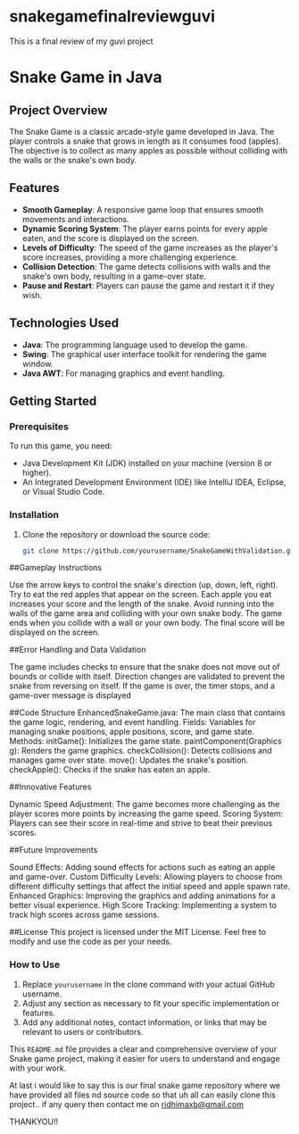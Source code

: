 # snakegamefinalreviewguvi
This is a final review of my guvi project 
# Snake Game in Java

## Project Overview

The Snake Game is a classic arcade-style game developed in Java. The player controls a snake that grows in length as it consumes food (apples). The objective is to collect as many apples as possible without colliding with the walls or the snake's own body.

## Features

- **Smooth Gameplay**: A responsive game loop that ensures smooth movements and interactions.
- **Dynamic Scoring System**: The player earns points for every apple eaten, and the score is displayed on the screen.
- **Levels of Difficulty**: The speed of the game increases as the player's score increases, providing a more challenging experience.
- **Collision Detection**: The game detects collisions with walls and the snake's own body, resulting in a game-over state.
- **Pause and Restart**: Players can pause the game and restart it if they wish.

## Technologies Used

- **Java**: The programming language used to develop the game.
- **Swing**: The graphical user interface toolkit for rendering the game window.
- **Java AWT**: For managing graphics and event handling.

## Getting Started

### Prerequisites

To run this game, you need:

- Java Development Kit (JDK) installed on your machine (version 8 or higher).
- An Integrated Development Environment (IDE) like IntelliJ IDEA, Eclipse, or Visual Studio Code.

### Installation

1. Clone the repository or download the source code:
   ```bash
   git clone https://github.com/yourusername/SnakeGameWithValidation.git
  ##Gameplay Instructions
  
Use the arrow keys to control the snake's direction (up, down, left, right).
Try to eat the red apples that appear on the screen. Each apple you eat increases your score and the length of the snake.
Avoid running into the walls of the game area and colliding with your own snake body.
The game ends when you collide with a wall or your own body. 
The final score will be displayed on the screen.

##Error Handling and Data Validation

The game includes checks to ensure that the snake does not move out of bounds or collide with itself.
Direction changes are validated to prevent the snake from reversing on itself.
If the game is over, the timer stops, and a game-over message is displayed

##Code Structure
EnhancedSnakeGame.java: The main class that contains the game logic, rendering, and event handling.
Fields: Variables for managing snake positions, apple positions, score, and game state.
Methods:
initGame(): Initializes the game state.
paintComponent(Graphics g): Renders the game graphics.
checkCollision(): Detects collisions and manages game over state.
move(): Updates the snake's position.
checkApple(): Checks if the snake has eaten an apple.

##Innovative Features

Dynamic Speed Adjustment: The game becomes more challenging as the player scores more points by increasing the game speed.
Scoring System: Players can see their score in real-time and strive to beat their previous scores.

##Future Improvements

Sound Effects: Adding sound effects for actions such as eating an apple and game-over.
Custom Difficulty Levels: Allowing players to choose from different difficulty settings that affect the initial speed and apple spawn rate.
Enhanced Graphics: Improving the graphics and adding animations for a better visual experience.
High Score Tracking: Implementing a system to track high scores across game sessions.

##License
This project is licensed under the MIT License. Feel free to modify and use the code as per your needs.


### How to Use

1. Replace `yourusername` in the clone command with your actual GitHub username.
2. Adjust any section as necessary to fit your specific implementation or features.
3. Add any additional notes, contact information, or links that may be relevant to users or contributors. 

This `README.md` file provides a clear and comprehensive overview of your Snake game project, making it easier for users to understand and engage with your work.

At last i would like to say this is our final snake game repository where we have provided all files nd source code so that uh all can easily clone this project..
if any query then contact me on ridhimaxb@gmail.com

THANKYOU!!


